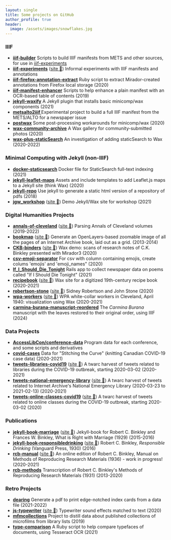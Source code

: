 ```yaml
---
layout: single
title: Some projects on GitHub
author_profile: true
header:
  image: /assets/images/snowflakes.jpg
---
```


### IIIF

- **[iiif-builder](https://github.com/pbinkley/iiif-builder)** Scripts to build IIIF manifests from METS and other sources, for use in [iiif-experiments](https://github.com/pbinkley/iiif-experiments) 
- **[iiif-experiments](https://github.com/pbinkley/iiif-experiments)** ([site 🔗](https://pbinkley.github.io/iiif-experiments/)) Informal experiments with IIIF manifests and annotations 
- **[iiif-firefox-annotation-extract](https://github.com/pbinkley/iiif-firefox-annotation-extract/)** Ruby script to extract Mirador-created annotations from Firefox local storage (2020)
- **[iiif-manifest-enhancer](https://github.com/pbinkley/iiif-manifest-enhancer/)** Scripts to help enhance a plain manifest with an OCR-based table of contents (2019)
- **[jekyll-waxify](https://github.com/pbinkley/jekyll-waxify/)** A Jekyll plugin that installs basic minicomp/wax components (2021)
- **[metsalto2iiif ](https://github.com/pbinkley/metsalto2iiif)** Experimental project to build a full IIIF manifest from the METS/ALTO for a newspaper issue  
- **[postwax](https://github.com/pbinkley/postwax/)** Some post-processing workarounds for minicomp/wax  (2020)
- **[wax-community-archive](https://github.com/pbinkley/wax-community-archive/)** A Wax gallery for community-submitted photos (2020)
- **[wax-plus-staticSearch](https://github.com/pbinkley/wax-plus-staticSearch/)** An investigation of adding staticSearch to Wax (2020-2022)

### Minimal Computing with Jekyll (non-IIIF)

- **[docker-staticsearch](https://github.com/pbinkley/docker-staticsearch/)** Docker file for StaticSearch full-text indexing (2021)
- **[jekyll-leaflet-maps](https://github.com/pbinkley/jekyll-leaflet-maps/)** Assets and include templates to add Leaflet.js maps to a Jekyll site (think Wax) (2020)
- **[jekyll-repo](https://github.com/pbinkley/jekyll-repo/)** Use jekyll to generate a static html version of a repository of pdfs (2018)
- **[jgw_workshop](https://github.com/pbinkley/jgw_workshop/)** ([site 🔗](https://pbinkley.github.io/jgw_workshop/)) Demo Jekyll/Wax site for workshop (2021)

### Digital Humanities Projects

- **[annals-of-cleveland](https://github.com/pbinkley/annals-of-cleveland/)** ([site 🔗](https://www.wallandbinkley.com/projects/2019/annals-of-cleveland/)) Parsing Annals of Cleveland volumes  (2019-2022)
- **[bookmap](https://github.com/pbinkley/bookmap/)** ([site 🔗](https://www.wallandbinkley.com/projects/2014/bookmap/mightymikkobooko00fill/)) Generate an OpenLayers-based zoomable image of all the pages of an Internet Archive book, laid out as a grid. (2013-2014)
- **[CKB-binders](https://github.com/pbinkley/CKB-binders/)** ([site 🔗](https://www.wallandbinkley.com/projects/2020/CKB-binders/)) Wax demo: scans of research notes of C.K. Binkley presented with Mirador3 (2020)
- **[csv-emoji-separator](https://github.com/pbinkley/csv-emoji-separator/)** For csv with column containing emojis, create colums 'emojis' and 'emoji_names" (2020)
- **[If_I_Should_Die_Tonight](https://github.com/pbinkley/If_I_Should_Die_Tonight/)** Rails app to collect newspaper data on poems called "If I Should Die Tonight" (2021)
- **[recipebook](https://github.com/pbinkley/recipebook/)** ([site 🔗](https://pbinkley.github.io/recipebook/)) Wax site for a digitized 19th-century recipe book (2020-2021)
- **[robertson-stone](https://github.com/pbinkley/robertson-stone/)** ([site 🔗](https://pbinkley.github.io/robertson-stone)) Sidney Robertson and John Stone (2020)
- **[wpa-workers](https://github.com/pbinkley/wpa-workers/)** ([site 🔗](https://pbinkley.github.io/wpa-workers/)) WPA white-collar workers in Cleveland, April 1940: visualization using Wax (2020-2021)
- **[carmina-burana-manuscript-reordered](https://pbinkley.github.io/carmina-burana-manuscript-reordered/)** The *Carmina Burana* manuscript with the leaves restored to their original order, using IIIF (2024)

### Data Projects

- **[AccessLibCon/conference-data](https://github.com/AccessLibCon/conference-data)** Program data for each conference, and some scripts and derivatives
- **[covid-cases](https://github.com/pbinkley/covid-cases/)** Data for "Stitching the Curve" (knitting Canadian COVID-19 case data) (2020-2021)
- **[tweets-libraries-covid19](https://github.com/pbinkley/tweets-libraries-covid19/)** ([site 🔗](https://pbinkley.github.io/tweets-libraries-covid19/)) A twarc harvest of tweets related to libraries during the COVID-19 outbreak, starting 2020-03-02  (2020-2021)
- **[tweets-national-emergency-library](https://github.com/pbinkley/tweets-national-emergency-library/)** ([site 🔗](https://pbinkley.github.io/tweets-national-emergency-library/)) A twarc harvest of tweets related to Internet Archive's National Emergency Library (2020-03-23 to 2021-02-13) (2020-2021)
- **[tweets-online-classes-covid19](https://github.com/pbinkley/tweets-online-classes-covid19/)** ([site 🔗](https://pbinkley.github.io/tweets-online-classes-covid19/)) A twarc harvest of tweets related to online classes during the COVID-19 outbreak, starting 2020-03-02 (2020)

### Publications

- **[jekyll-book-marriage](https://github.com/pbinkley/jekyll-book-marriage/)** ([site 🔗](https://www.wallandbinkley.com/rcb/works/marriage/)) Jekyll-book for Robert C. Binkley and Frances W. Binkley, What is Right with Marriage (1929) (2015-2016)
- **[jekyll-book-responsibledrinking](https://github.com/pbinkley/jekyll-book-responsibledrinking/)** ([site 🔗](https://www.wallandbinkley.com/rcb/works/responsibledrinking/)) Robert C. Binkley, *Responsible Drinking* (Vanguard Press, 1930) (2016)
- **[rcb-manual](https://github.com/pbinkley/rcb-manual/)** ([site 🔗](https://pbinkley.github.io/rcb-manual/)) An online edition of Robert C. Binkley, Manual on Methods of Reproducing Research Materials (1936) - work in progress! (2020-2021)
- **[rcb-methods](https://github.com/pbinkley/rcb-methods/)** Transcription of Robert C. Binkley's Methods of Reproducing Research Materials (1931) (2013-2020)

### Retro Projects

- **[dearing](https://github.com/pbinkley/dearing/)** Generate a pdf to print edge-notched index cards from a data file (2021-2022)
- **[js-typewriter](https://github.com/pbinkley/js-typewriter/)** ([site 🔗](https://pbinkley.github.io/js-typewriter/)) Typewriter sound effects matched to text (2020)
- **[mfmcollections](https://github.com/pbinkley/mfmcollections/)** Project to distill data about published collections of microfilms from library lists (2019)
- **[type-comparison](https://github.com/pbinkley/type-comparison/)** A Ruby script to help compare typefaces of documents, using Tesseract OCR (2021)
